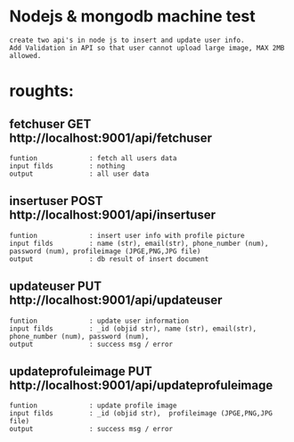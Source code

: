 # Nodejs & mongodb machine test
    create two api's in node js to insert and update user info. 
    Add Validation in API so that user cannot upload large image, MAX 2MB allowed.




# roughts:

## fetchuser            GET http://localhost:9001/api/fetchuser
    funtion             : fetch all users data
    input filds         : nothing
    output              : all user data 
## insertuser           POST http://localhost:9001/api/insertuser
    funtion             : insert user info with profile picture
    input filds         : name (str), email(str), phone_number (num), password (num), profileimage (JPGE,PNG,JPG file)
    output              : db result of insert document
## updateuser           PUT http://localhost:9001/api/updateuser
    funtion             : update user information
    input filds         : _id (objid str), name (str), email(str), phone_number (num), password (num),
    output              : success msg / error 
## updateprofuleimage   PUT http://localhost:9001/api/updateprofuleimage
    funtion             : update profile image
    input filds         : _id (objid str),  profileimage (JPGE,PNG,JPG file)
    output              : success msg / error 

